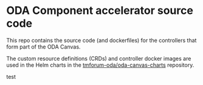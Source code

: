 # ODA Component accelerator source code

This repo contains the source code (and dockerfiles) for the controllers that form part of the ODA Canvas.

The custom resource definitions (CRDs) and controller docker images are used in the Helm charts in the [tmforum-oda/oda-canvas-charts](https://github.com/tmforum-oda/oda-canvas-charts) repository.

test
